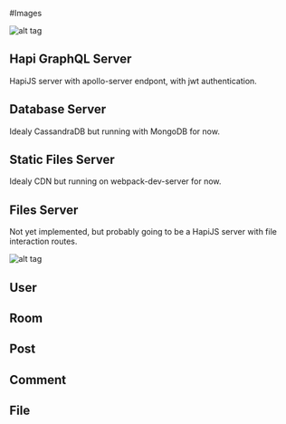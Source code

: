 #Images

![alt tag](https://github.com/tilau2328/hapi-react-graphql-playground/blob/master/docs/imgs/Architecture.png)
## Hapi GraphQL Server
HapiJS server with apollo-server endpont, with jwt authentication.

## Database Server
Idealy CassandraDB but running with MongoDB for now.

## Static Files Server
Idealy CDN but running on webpack-dev-server for now.

## Files Server
Not yet implemented, but probably going to be a HapiJS server with file interaction routes.

![alt tag](https://github.com/tilau2328/hapi-react-graphql-playground/blob/master/docs/imgs/DatabaseSchema.png)

## User

## Room

## Post

## Comment

## File
